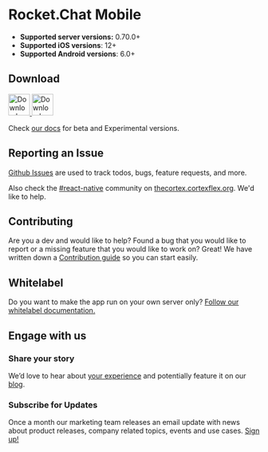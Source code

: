 # Rocket.Chat Mobile

- **Supported server versions:** 0.70.0+
- **Supported iOS versions**: 12+
- **Supported Android versions**: 6.0+

## Download

<a href="https://play.google.com/store/apps/details?id=chat.rocket.android">
  <img alt="Download on Google Play" src="https://play.google.com/intl/en_us/badges/images/badge_new.png" height=43>
</a>
<a href="https://apps.apple.com/us/app/rocket-chat/id1148741252">
  <img alt="Download on App Store" src="https://user-images.githubusercontent.com/7317008/43209852-4ca39622-904b-11e8-8ce1-cdc3aee76ae9.png" height=43>
</a>

Check [our docs](https://docs.rocket.chat/use-rocket.chat/rocket.chat-mobile) for  beta and Experimental versions.

## Reporting an Issue

[Github Issues](https://github.com/RocketChat/Rocket.Chat.ReactNative/issues) are used to track todos, bugs, feature requests, and more.

Also check the [#react-native](https://thecortex.cortexflex.org/channel/react-native) community on [thecortex.cortexflex.org](https://thecortex.cortexflex.org). We'd like to help.

## Contributing

Are you a dev and would like to help? Found a bug that you would like to report or a missing feature that you would like to work on? Great! We have written down a [Contribution guide](https://github.com/RocketChat/Rocket.Chat.ReactNative/blob/develop/CONTRIBUTING.md) so you can start easily.

## Whitelabel
Do you want to make the app run on your own server only? [Follow our whitelabel documentation.](https://developer.rocket.chat/mobile-app/mobile-app-white-labelling)

## Engage with us
### Share your story
We’d love to hear about [your experience](https://survey.zohopublic.com/zs/e4BUFG) and potentially feature it on our [blog](https://www.rocket.chat/blog?utm_source=github&utm_medium=readme&utm_campaign=community).

### Subscribe for Updates
Once a month our marketing team releases an email update with news about product releases, company related topics, events and use cases. [Sign up!](https://rocket.chat/newsletter/?utm_source=github&utm_medium=readme&utm_campaign=community)
